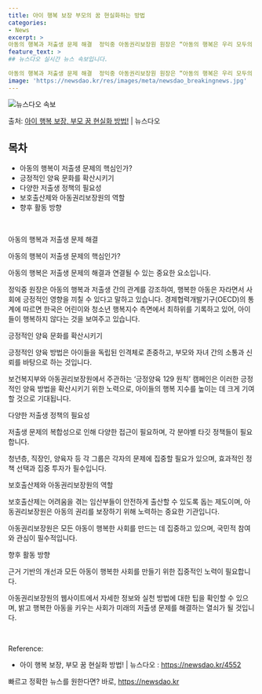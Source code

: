 ```yaml
---
title: 아이 행복 보장 부모의 꿈 현실화하는 방법
categories:
- News
excerpt: >
아동의 행복과 저출생 문제 해결  정익중 아동권리보장원 원장은 “아동의 행복은 우리 모두의 행복과 연결된다”…
feature_text: >
## 뉴스다오 실시간 뉴스 속보입니다.

아동의 행복과 저출생 문제 해결  정익중 아동권리보장원 원장은 “아동의 행복은 우리 모두의 행복과 연결된다”…
image: 'https://newsdao.kr/res/images/meta/newsdao_breakingnews.jpg'
---
```


![뉴스다오 속보](https://newsdao.kr/res/images/meta/newsdao_breakingnews.jpg)

<p>출처: <a href="https://newsdao.kr/4552" rel="dofollow">아이 행복 보장, 부모 꿈 현실화 방법!</a> | 뉴스다오</p>

<h2 data-ke-size="size26">목차</h2>
<ul>
    <li>아동의 행복이 저출생 문제의 핵심인가?</li>
    <li>긍정적인 양육 문화를 확산시키기</li>
    <li>다양한 저출생 정책의 필요성</li>
    <li>보호출산제와 아동권리보장원의 역할</li>
    <li>향후 활동 방향</li>
</ul>
<p data-ke-size="size16">&nbsp;</p>

아동의 행복과 저출생 문제 해결

아동의 행복이 저출생 문제의 핵심인가?
<p data-ke-size="size16">아동의 행복은 저출생 문제의 해결과 연결될 수 있는 중요한 요소입니다.</p>
정익중 원장은 아동의 행복과 저출생 간의 관계를 강조하여, 행복한 아동은 자라면서 사회에 긍정적인 영향을 끼칠 수 있다고 말하고 있습니다. 경제협력개발기구(OECD)의 통계에 따르면 한국은 어린이와 청소년 행복지수 측면에서 최하위를 기록하고 있어, 아이들이 행복하지 않다는 것을 보여주고 있습니다.

긍정적인 양육 문화를 확산시키기
<p data-ke-size="size16">긍정적인 양육 방법은 아이들을 독립된 인격체로 존중하고, 부모와 자녀 간의 소통과 신뢰를 바탕으로 하는 것입니다.</p>
보건복지부와 아동권리보장원에서 주관하는 ‘긍정양육 129 원칙’ 캠페인은 이러한 긍정적인 양육 방법을 확산시키기 위한 노력으로, 아이들의 행복 지수를 높이는 데 크게 기여할 것으로 기대됩니다.

다양한 저출생 정책의 필요성
<p data-ke-size="size16">저출생 문제의 복합성으로 인해 다양한 접근이 필요하며, 각 분야별 타깃 정책들이 필요합니다.</p>
청년층, 직장인, 양육자 등 각 그룹은 각자의 문제에 집중할 필요가 있으며, 효과적인 정책 선택과 집중 투자가 필수입니다.

보호출산제와 아동권리보장원의 역할
<p data-ke-size="size16">보호출산제는 어려움을 겪는 임산부들이 안전하게 출산할 수 있도록 돕는 제도이며, 아동권리보장원은 아동의 권리를 보장하기 위해 노력하는 중요한 기관입니다.</p>
아동권리보장원은 모든 아동이 행복한 사회를 만드는 데 집중하고 있으며, 국민적 참여와 관심이 필수적입니다.

향후 활동 방향
<p data-ke-size="size16">근거 기반의 개선과 모든 아동이 행복한 사회를 만들기 위한 집중적인 노력이 필요합니다.</p>
아동권리보장원의 웹사이트에서 자세한 정보와 실천 방법에 대한 팁을 확인할 수 있으며, 밝고 행복한 아동을 키우는 사회가 미래의 저출생 문제를 해결하는 열쇠가 될 것입니다.
<p data-ke-size="size16">&nbsp;</p>

Reference:
- 아이 행복 보장, 부모 꿈 현실화 방법! | 뉴스다오 : https://newsdao.kr/4552 

빠르고 정확한 뉴스를 원한다면? 바로, <a href="https://newsdao.kr" rel="dofollow">https://newsdao.kr</a>


    
